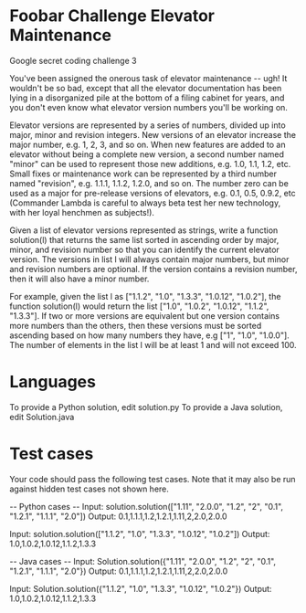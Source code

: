 # Foobar Challenge Elevator Maintenance
 Google secret coding challenge 3

You've been assigned the onerous task of elevator maintenance -- ugh! It wouldn't be so bad, except that all the elevator documentation has been lying in a disorganized pile at the bottom of a filing cabinet for years, and you don't even know what elevator version numbers you'll be working on. 

Elevator versions are represented by a series of numbers, divided up into major, minor and revision integers. New versions of an elevator increase the major number, e.g. 1, 2, 3, and so on. When new features are added to an elevator without being a complete new version, a second number named "minor" can be used to represent those new additions, e.g. 1.0, 1.1, 1.2, etc. Small fixes or maintenance work can be represented by a third number named "revision", e.g. 1.1.1, 1.1.2, 1.2.0, and so on. The number zero can be used as a major for pre-release versions of elevators, e.g. 0.1, 0.5, 0.9.2, etc (Commander Lambda is careful to always beta test her new technology, with her loyal henchmen as subjects!).

Given a list of elevator versions represented as strings, write a function solution(l) that returns the same list sorted in ascending order by major, minor, and revision number so that you can identify the current elevator version. The versions in list l will always contain major numbers, but minor and revision numbers are optional. If the version contains a revision number, then it will also have a minor number.

For example, given the list l as ["1.1.2", "1.0", "1.3.3", "1.0.12", "1.0.2"], the function solution(l) would return the list ["1.0", "1.0.2", "1.0.12", "1.1.2", "1.3.3"]. If two or more versions are equivalent but one version contains more numbers than the others, then these versions must be sorted ascending based on how many numbers they have, e.g ["1", "1.0", "1.0.0"]. The number of elements in the list l will be at least 1 and will not exceed 100.

Languages
=========

To provide a Python solution, edit solution.py
To provide a Java solution, edit Solution.java

Test cases
==========
Your code should pass the following test cases.
Note that it may also be run against hidden test cases not shown here.

-- Python cases --
Input:
solution.solution(["1.11", "2.0.0", "1.2", "2", "0.1", "1.2.1", "1.1.1", "2.0"])
Output:
    0.1,1.1.1,1.2,1.2.1,1.11,2,2.0,2.0.0

Input:
solution.solution(["1.1.2", "1.0", "1.3.3", "1.0.12", "1.0.2"])
Output:
    1.0,1.0.2,1.0.12,1.1.2,1.3.3

-- Java cases --
Input:
Solution.solution({"1.11", "2.0.0", "1.2", "2", "0.1", "1.2.1", "1.1.1", "2.0"})
Output:
    0.1,1.1.1,1.2,1.2.1,1.11,2,2.0,2.0.0

Input:
Solution.solution({"1.1.2", "1.0", "1.3.3", "1.0.12", "1.0.2"})
Output:
    1.0,1.0.2,1.0.12,1.1.2,1.3.3